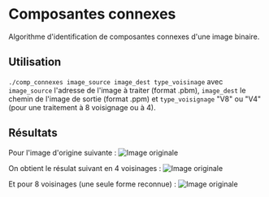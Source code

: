 # Composantes connexes
Algorithme d'identification de composantes connexes d'une image binaire.

## Utilisation
`./comp_connexes image_source image_dest type_voisinage`
avec `image_source` l'adresse de l'image à traiter (format .pbm), `image_dest` le chemin de l'image de sortie (format .ppm) et `type_voisignage` "V8" ou "V4" (pour une traitement à 8 voisignage ou à 4).

## Résultats

Pour l'image d'origine suivante :
![Image originale](https://ups.clementbosc.fr/tp2-igtai/original.jpg)

On obtient le résulat suivant en 4 voisinages :
![Image originale](https://ups.clementbosc.fr/tp2-igtai/res_v4.jpg)

Et pour 8 voisinages (une seule forme reconnue) :
![Image originale](https://ups.clementbosc.fr/tp2-igtai/res_v8.jpg)
